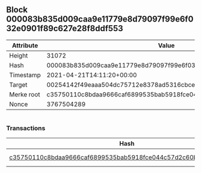 ## Block 000083b835d009caa9e11779e8d79097f99e6f032e0901f89c627e28f8ddf553

Attribute | Value
--- | ---
Height | 31072
Hash | 000083b835d009caa9e11779e8d79097f99e6f032e0901f89c627e28f8ddf553
Timestamp | 2021-04-21T14:11:20+00:00
Target | 00254142f49eaaa504dc75712e8378ad5316cbcead634704b3734b6271167cc4
Merke root | c35750110c8bdaa9666caf6899535bab5918fce044c57d2c60b52b379fe47b4c
Nonce | 3767504289

```

```

### Transactions

Hash | Amount
--- | ---
[c35750110c8bdaa9666caf6899535bab5918fce044c57d2c60b52b379fe47b4c](c35750110c8bdaa9666caf6899535bab5918fce044c57d2c60b52b379fe47b4c.md) | 10.00000000 SKEPTI 
